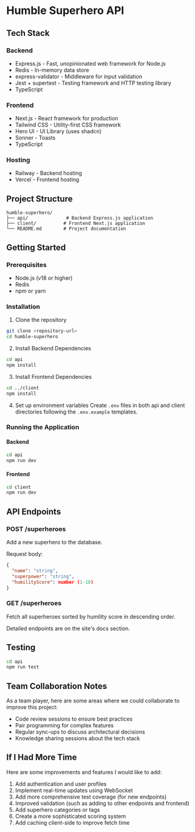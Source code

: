 # Humble Superhero API

## Tech Stack

### Backend

- Express.js - Fast, unopinionated web framework for Node.js
- Redis - In-memory data store
- express-validator - Middleware for input validation
- Jest + supertest - Testing framework and HTTP testing library
- TypeScript

### Frontend

- Next.js - React framework for production
- Tailwind CSS - Utility-first CSS framework
- Hero UI - UI Library (uses shadcn)
- Sonner - Toasts
- TypeScript

### Hosting

- Railway - Backend hosting
- Vercel - Frontend hosting

## Project Structure

```
humble-superhero/
├── api/              # Backend Express.js application
├── client/          # Frontend Next.js application
└── README.md        # Project documentation
```

## Getting Started

### Prerequisites

- Node.js (v18 or higher)
- Redis
- npm or yarn

### Installation

1. Clone the repository

```bash
git clone <repository-url>
cd humble-superhero
```

2. Install Backend Dependencies

```bash
cd api
npm install
```

3. Install Frontend Dependencies

```bash
cd ../client
npm install
```

4. Set up environment variables
   Create `.env` files in both api and client directories following the `.env.example` templates.

### Running the Application

#### Backend

```bash
cd api
npm run dev
```

#### Frontend

```bash
cd client
npm run dev
```

## API Endpoints

### POST /superheroes

Add a new superhero to the database.

Request body:

```json
{
  "name": "string",
  "superpower": "string",
  "humilityScore": number (1-10)
}
```

### GET /superheroes

Fetch all superheroes sorted by humility score in descending order.

Detailed endpoints are on the site's docs section.

## Testing

```bash
cd api
npm run test
```

## Team Collaboration Notes

As a team player, here are some areas where we could collaborate to improve this project:

- Code review sessions to ensure best practices
- Pair programming for complex features
- Regular sync-ups to discuss architectural decisions
- Knowledge sharing sessions about the tech stack

## If I Had More Time

Here are some improvements and features I would like to add:

1. Add authentication and user profiles
2. Implement real-time updates using WebSocket
3. Add more comprehensive test coverage (for new endpoints)
4. Improved validation (such as adding to other endpoints and frontend)
5. Add superhero categories or tags
6. Create a more sophisticated scoring system
7. Add caching client-side to improve fetch time
